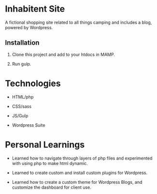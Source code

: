 # Inhabitent Site

A fictional shopping site related to all things camping and includes a blog, powered by Wordpress.

## Installation

1. Clone this project and add to your htdocs in MAMP.

2. Run gulp.


# Technologies

* HTML/php

* CSS/sass

* JS/Gulp

* Wordpress Suite

# Personal Learnings

* Learned how to navigate through layers of php files and experimented with using php to make html dynamic.

* Learned to create custom and install custom plugins for Wordpress.

* Learned how to create a custom theme for Wordpress Blogs, and customize the dashboard for client use.




